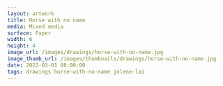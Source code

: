 ```yaml
---
layout: artwork
title: Horse with no name
media: Mixed media
surface: Paper
width: 6
height: 4
image_url: /images/drawings/horse-with-no-name.jpg
image_thumb_url: /images/thumbnails/drawings/horse-with-no-name.jpg
date: 2022-03-01 08:00:00
tags: drawings horse-with-no-name jolene-lai
---
```

